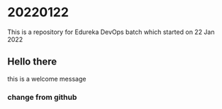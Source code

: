 # 20220122
This is a repository for Edureka DevOps batch which started on 22 Jan 2022
## Hello there
this is a welcome message
### change from github
